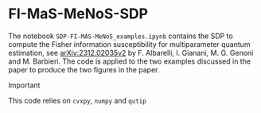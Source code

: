 # FI-MaS-MeNoS-SDP

The notebook `SDP-FI-MAS-MeNoS_examples.ipynb` contains the SDP to compute the Fisher information susceptibility for multiparameter quantum estimation, see [arXiv:2312.02035v2](https://arxiv.org/abs/2312.02035v2) by F. Albarelli, I. Gianani, M. G. Genoni and M. Barbieri.
The code is applied to the two examples discussed in the paper to produce the two figures in the paper.

> [!IMPORTANT]  
> This code relies on `cvxpy`, `numpy` and `qutip`
